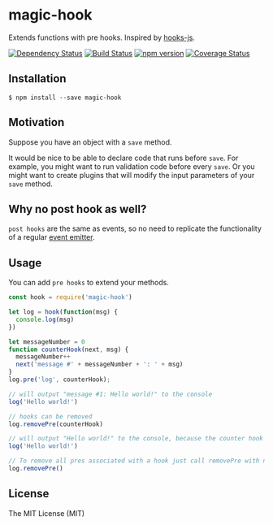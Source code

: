 # magic-hook

Extends functions with pre hooks. Inspired by [hooks-js](https://github.com/bnoguchi/hooks-js).

[![Dependency Status](https://david-dm.org/zkochan/magic-hook/status.svg?style=flat)](https://david-dm.org/zkochan/magic-hook)
[![Build Status](https://travis-ci.org/zkochan/magic-hook.svg?branch=master)](https://travis-ci.org/zkochan/magic-hook)
[![npm version](https://badge.fury.io/js/magic-hook.svg)](http://badge.fury.io/js/magic-hook)
[![Coverage Status](https://coveralls.io/repos/github/zkochan/magic-hook/badge.svg?branch=master)](https://coveralls.io/github/zkochan/magic-hook?branch=master)


## Installation

```
$ npm install --save magic-hook
```


## Motivation

Suppose you have an object with a `save` method.

It would be nice to be able to declare code that runs before `save`.
For example, you might want to run validation code before every `save`.
Or you might want to create plugins that will modify the input parameters of
your `save` method.


## Why no post hook as well?

`post hooks` are the same as events, so no need to replicate the functionality of
a regular [event emitter](https://nodejs.org/api/events.html).


## Usage

You can add `pre hooks` to extend your methods.

```js
const hook = require('magic-hook')

let log = hook(function(msg) {
  console.log(msg)
})

let messageNumber = 0
function counterHook(next, msg) {
  messageNumber++
  next('message #' + messageNumber + ': ' + msg)
}
log.pre('log', counterHook);

// will output "message #1: Hello world!" to the console
log('Hello world!')

// hooks can be removed
log.removePre(counterHook)

// will output "Hello world!" to the console, because the counter hook was removed
log('Hello world!')

// To remove all pres associated with a hook just call removePre with no arguments:
log.removePre()
```


## License

The MIT License (MIT)
